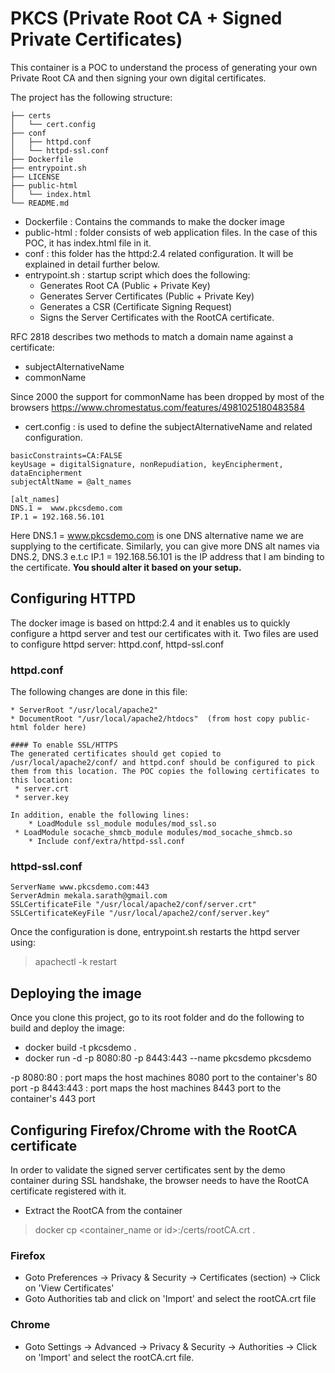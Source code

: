 # PKCS (Private Root CA + Signed Private Certificates)

This container is a POC to understand the process of generating your own Private Root CA and then signing your own digital certificates.

The project has the following structure:
```
├── certs
│   └── cert.config
├── conf
│   ├── httpd.conf
│   └── httpd-ssl.conf
├── Dockerfile
├── entrypoint.sh
├── LICENSE
├── public-html
│   └── index.html
└── README.md
```
* Dockerfile : Contains the commands to make the docker image
* public-html : folder consists of web application files. In the case of this POC, it has index.html file in it.
* conf : this folder has the httpd:2.4 related configuration. It will be explained in detail further below.
* entrypoint.sh : startup script which does the following:
  * Generates Root CA (Public + Private Key)
  * Generates Server Certificates (Public + Private Key)
  * Generates a CSR (Certificate Signing Request)
  * Signs the Server Certificates with the RootCA certificate.
  
RFC 2818 describes two methods to match a domain name against a certificate:
* subjectAlternativeName
* commonName

Since 2000 the support for commonName has been dropped by most of the browsers <https://www.chromestatus.com/features/4981025180483584>

* cert.config : is used to define the subjectAlternativeName and related configuration.

```authorityKeyIdentifier=keyid,issuer
basicConstraints=CA:FALSE
keyUsage = digitalSignature, nonRepudiation, keyEncipherment, dataEncipherment
subjectAltName = @alt_names

[alt_names]
DNS.1 =  www.pkcsdemo.com
IP.1 = 192.168.56.101
```

Here DNS.1 = www.pkcsdemo.com is one DNS alternative name we are supplying to the certificate. Similarly, you can give more DNS alt names via DNS.2, DNS.3 e.t.c
IP.1 = 192.168.56.101 is the IP address that I am binding to the certificate. **You should alter it based on your setup.**


## Configuring HTTPD
The docker image is based on httpd:2.4 and it enables us to quickly configure a httpd server and test our certificates with it. Two files are used to configure httpd server: httpd.conf, httpd-ssl.conf

### httpd.conf
The following changes are done in this file:
```
* ServerRoot "/usr/local/apache2"
* DocumentRoot "/usr/local/apache2/htdocs"  (from host copy public-html folder here)

#### To enable SSL/HTTPS
The generated certificates should get copied to /usr/local/apache2/conf/ and httpd.conf should be configured to pick them from this location. The POC copies the following certificates to this location:
 * server.crt
 * server.key

In addition, enable the following lines:
	* LoadModule ssl_module modules/mod_ssl.so
 * LoadModule socache_shmcb_module modules/mod_socache_shmcb.so
	* Include conf/extra/httpd-ssl.conf

```
### httpd-ssl.conf
```
ServerName www.pkcsdemo.com:443
ServerAdmin mekala.sarath@gmail.com
SSLCertificateFile "/usr/local/apache2/conf/server.crt"
SSLCertificateKeyFile "/usr/local/apache2/conf/server.key"
```

Once the configuration is done, entrypoint.sh restarts the httpd server using:
> apachectl -k restart

## Deploying the image
Once you clone this project, go to its root folder and do the following to build and deploy the image:
* docker build -t pkcsdemo .
* docker run -d -p 8080:80 -p 8443:443 --name pkcsdemo pkcsdemo

-p 8080:80 : port maps the host machines 8080 port to the container's 80 port
-p 8443:443 : port maps the host machines 8443 port to the container's 443 port

## Configuring Firefox/Chrome with the RootCA certificate
In order to validate the signed server certificates sent by the demo container during SSL handshake, the browser needs to have the RootCA certificate registered with it.
* Extract the RootCA from the container
> docker cp <container_name or id>:/certs/rootCA.crt .

### Firefox
* Goto Preferences -> Privacy & Security -> Certificates (section) -> Click on 'View Certificates'
* Goto Authorities tab and click on 'Import' and select the rootCA.crt file

### Chrome
* Goto Settings -> Advanced -> Privacy & Security -> Authorities -> Click on 'Import' and select the rootCA.crt file.
